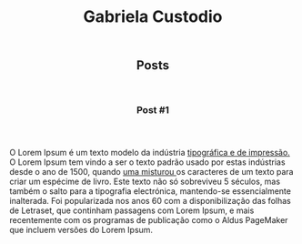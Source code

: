 <!DOCTYPE html>
<html>
	<head>
		<meta charset="utf-8">
		<title> Gabriela Custodio</title>
	<head>
	<body>
		<header>
			<h1>Gabriela Custodio</h1>
		</header>
		<section>
		<header>
			<h2>Posts</h2>
		</header>
		<article>
			<header>
				<h3>Post #1</h3>
			</header>
			<p>
				O Lorem Ipsum é um texto modelo da indústria <a href="https://github.com/gabieusa" target="_blank">tipográfica e de impressão.</a> O Lorem Ipsum tem vindo a ser o texto padrão usado por estas indústrias desde o ano de 1500, quando <a href="malito:gabrielaeusa@gmail.com">uma misturou </a> os caracteres de um texto para criar um espécime de livro. Este texto não só sobreviveu 5 séculos, mas também o salto para a tipografia electrónica, mantendo-se essencialmente inalterada. Foi popularizada nos anos 60 com a disponibilização das folhas de Letraset, que continham passagens com Lorem Ipsum, e mais recentemente com os programas de publicação como o Aldus PageMaker que incluem versões do Lorem Ipsum.
			</p>
		</article>	
	</section>
	<footer></footer>
</body>
</html>
	
